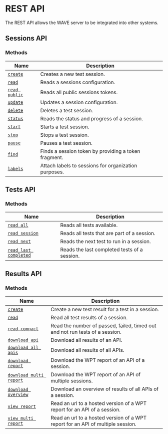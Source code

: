 # REST API

The REST API allows the WAVE server to be integrated into other systems.

## Sessions API <a name="sessions-api"></a>

### Methods

| Name                                           | Description                                          |
| ---------------------------------------------- | ---------------------------------------------------- |
| [`create`](./sessions-api/create.md)           | Creates a new test session.                          |
| [`read`](./sessions-api/read.md)               | Reads a sessions configuration.                      |
| [`read public`](./sessions-api/read-public.md) | Reads all public sessions tokens.                    |
| [`update`](./sessions-api/update.md)           | Updates a session configuration.                     |
| [`delete`](./sessions-api/delete.md)           | Deletes a test session.                              |
| [`status`](./sessions-api/status.md)           | Reads the status and progress of a session.          |
| [`start`](./sessions-api/control.md#start)     | Starts a test session.                               |
| [`stop`](./sessions-api/control.md#stop)       | Stops a test session.                                |
| [`pause`](./sessions-api/control.md#pause)     | Pauses a test session.                               |
| [`find`](./sessions-api/find.md)               | Finds a session token by providing a token fragment. |
| [`labels`](./sessions-api/labels.md)             | Attach labels to sessions for organization purposes. |

## Tests API <a name="tests-api"></a>

### Methods

| Name                                                        | Description                                  |
| ----------------------------------------------------------- | -------------------------------------------- |
| [`read all`](./tests-api/read-all.md)                       | Reads all tests available.                   |
| [`read session`](./tests-api/read-session.md)               | Reads all tests that are part of a session.  |
| [`read next`](./tests-api/read-next.md)                     | Reads the next test to run in a session.     |
| [`read last completed`](./tests-api/read-last-completed.md) | Reads the last completed tests of a session. |

## Results API <a name="results-api"></a>

### Methods

| Name                                                                       | Description                                                                     |
| -------------------------------------------------------------------------- | ------------------------------------------------------------------------------- |
| [`create`](./results-api/create.md)                                        | Create a new test result for a test in a session.                               |
| [`read`](./results-api/read.md)                                            | Read all test results of a session.                                             |
| [`read compact`](./results-api/read-compact.md)                            | Read the number of passed, failed, timed out and not run tests of a session.    |
| [`download api`](./results-api/download.md#download-api)                   | Download all results of an API.                                                 |
| [`download all apis`](./results-api/download.md#download-all-apis)         | Download all results of all APIs.                                               |
| [`download report`](./results-api/download.md#download-report)             | Download the WPT report of an API of a session.                                 |
| [`download multi report`](./results-api/download.md#download-multi-report) | Download the WPT report of an API of multiple sessions.                         |
| [`download overview`](./results-api/download.md#download-overview)         | Download an overview of results of all APIs of a session.                       |
| [`view report`](./results-api/view.md)                                     | Read an url to a hosted version of a WPT report for an API of a session.        |
| [`view multi report`](./results-api/view.md)                               | Read an url to a hosted version of a WPT report for an API of multiple session. |
